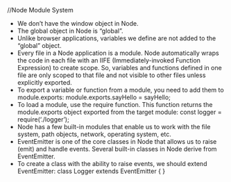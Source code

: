//Node Module System


- We don’t have the window object in Node.
- The global object in Node is “global”.
- Unlike browser applications, variables we define are not added to the “global”
object.
- Every file in a Node application is a module. Node automatically wraps the code
in each file with an IIFE (Immediately-invoked Function Expression) to create
scope. So, variables and functions defined in one file are only scoped to that file
and not visible to other files unless explicitly exported.
- To export a variable or function from a module, you need to add them to
module.exports:
module.exports.sayHello = sayHello;
- To load a module, use the require function. This function returns the
module.exports object exported from the target module:
const logger = require(‘./logger’);
- Node has a few built-in modules that enable us to work with the file system, path
objects, network, operating system, etc.
- EventEmitter is one of the core classes in Node that allows us to raise (emit) and
handle events. Several built-in classes in Node derive from EventEmitter.
- To create a class with the ability to raise events, we should extend EventEmitter:
class Logger extends EventEmitter {
} 